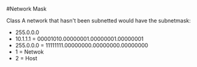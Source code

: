 #Network Mask

Class A network that hasn't been subnetted would have the subnetmask:
- 255.0.0.0
- 10.1.1.1 = 00001010.00000001.00000001.00000001
- 255.0.0.0 = 11111111.00000000.00000000.00000000
- 1 = Netwok
- 2 = Host
